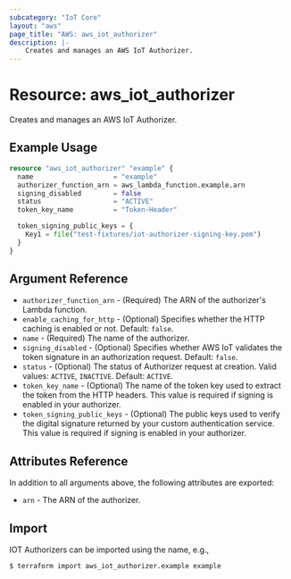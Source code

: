 ```yaml
---
subcategory: "IoT Core"
layout: "aws"
page_title: "AWS: aws_iot_authorizer"
description: |-
    Creates and manages an AWS IoT Authorizer.
---
```


# Resource: aws_iot_authorizer

Creates and manages an AWS IoT Authorizer.

## Example Usage

```terraform
resource "aws_iot_authorizer" "example" {
  name                    = "example"
  authorizer_function_arn = aws_lambda_function.example.arn
  signing_disabled        = false
  status                  = "ACTIVE"
  token_key_name          = "Token-Header"

  token_signing_public_keys = {
    Key1 = file("test-fixtures/iot-authorizer-signing-key.pem")
  }
}
```

## Argument Reference

* `authorizer_function_arn` - (Required) The ARN of the authorizer's Lambda function.
* `enable_caching_for_http`  - (Optional) Specifies whether the HTTP caching is enabled or not. Default: `false`.
* `name` - (Required) The name of the authorizer.
* `signing_disabled` - (Optional) Specifies whether AWS IoT validates the token signature in an authorization request. Default: `false`.
* `status` - (Optional) The status of Authorizer request at creation. Valid values: `ACTIVE`, `INACTIVE`. Default: `ACTIVE`.
* `token_key_name` - (Optional) The name of the token key used to extract the token from the HTTP headers. This value is required if signing is enabled in your authorizer.
* `token_signing_public_keys` - (Optional) The public keys used to verify the digital signature returned by your custom authentication service. This value is required if signing is enabled in your authorizer.

## Attributes Reference

In addition to all arguments above, the following attributes are exported:

* `arn` - The ARN of the authorizer.

## Import

IOT Authorizers can be imported using the name, e.g.,

```
$ terraform import aws_iot_authorizer.example example
```

<!-- cache-key: cdktf-0.17.0-pre.15 input-1e473faf89a96f3b33e4117baad2d37f62d6ab46e79c88f38a54a6d457ffeb8a -->